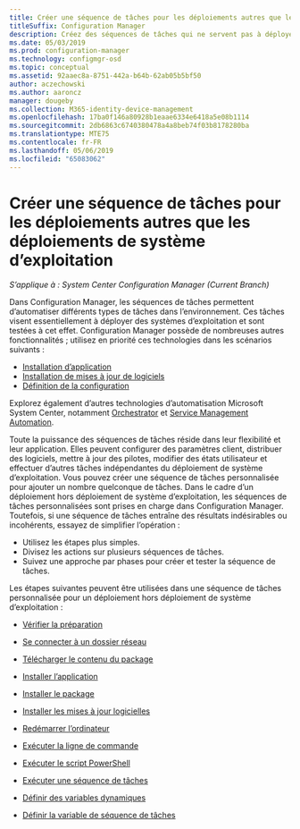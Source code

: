 ```yaml
---
title: Créer une séquence de tâches pour les déploiements autres que les déploiements de système d’exploitation
titleSuffix: Configuration Manager
description: Créez des séquences de tâches qui ne servent pas à déployer un système d’exploitation, par exemple pour distribuer des logiciels ou automatiser des tâches.
ms.date: 05/03/2019
ms.prod: configuration-manager
ms.technology: configmgr-osd
ms.topic: conceptual
ms.assetid: 92aaec8a-8751-442a-b64b-62ab05b5bf50
author: aczechowski
ms.author: aaroncz
manager: dougeby
ms.collection: M365-identity-device-management
ms.openlocfilehash: 17ba0f146a80928b1eaae6334e6418a5e08b1114
ms.sourcegitcommit: 2db6863c6740380478a4a8beb74f03b8178280ba
ms.translationtype: MTE75
ms.contentlocale: fr-FR
ms.lasthandoff: 05/06/2019
ms.locfileid: "65083062"
---
```

# <a name="create-a-task-sequence-for-non-os-deployments"></a>Créer une séquence de tâches pour les déploiements autres que les déploiements de système d’exploitation

*S’applique à : System Center Configuration Manager (Current Branch)*

Dans Configuration Manager, les séquences de tâches permettent d’automatiser différents types de tâches dans l’environnement. Ces tâches visent essentiellement à déployer des systèmes d’exploitation et sont testées à cet effet. Configuration Manager possède de nombreuses autres fonctionnalités ; utilisez en priorité ces technologies dans les scénarios suivants :

- [Installation d’application](/sccm/apps/understand/introduction-to-application-management)
- [Installation de mises à jour de logiciels](/sccm/sum/understand/software-updates-introduction)
- [Définition de la configuration](/sccm/compliance/understand/ensure-device-compliance)

Explorez également d’autres technologies d’automatisation Microsoft System Center, notamment [Orchestrator](https://docs.microsoft.com/system-center/orchestrator/) et [Service Management Automation](https://docs.microsoft.com/system-center/sma/).  

Toute la puissance des séquences de tâches réside dans leur flexibilité et leur application. Elles peuvent configurer des paramètres client, distribuer des logiciels, mettre à jour des pilotes, modifier des états utilisateur et effectuer d’autres tâches indépendantes du déploiement de système d’exploitation. Vous pouvez créer une séquence de tâches personnalisée pour ajouter un nombre quelconque de tâches. Dans le cadre d’un déploiement hors déploiement de système d’exploitation, les séquences de tâches personnalisées sont prises en charge dans Configuration Manager. Toutefois, si une séquence de tâches entraîne des résultats indésirables ou incohérents, essayez de simplifier l’opération :

- Utilisez les étapes plus simples.
- Divisez les actions sur plusieurs séquences de tâches.
- Suivez une approche par phases pour créer et tester la séquence de tâches.

Les étapes suivantes peuvent être utilisées dans une séquence de tâches personnalisée pour un déploiement hors déploiement de système d’exploitation :  

- [Vérifier la préparation](/sccm/osd/understand/task-sequence-steps#BKMK_CheckReadiness)  

- [Se connecter à un dossier réseau](/sccm/osd/understand/task-sequence-steps#BKMK_ConnectToNetworkFolder)  

- [Télécharger le contenu du package](/sccm/osd/understand/task-sequence-steps#BKMK_DownloadPackageContent)  

- [Installer l’application](/sccm/osd/understand/task-sequence-steps#BKMK_InstallApplication)  

- [Installer le package](/sccm/osd/understand/task-sequence-steps#BKMK_InstallPackage)  

- [Installer les mises à jour logicielles](/sccm/osd/understand/task-sequence-steps#BKMK_InstallSoftwareUpdates)  

- [Redémarrer l’ordinateur](/sccm/osd/understand/task-sequence-steps#BKMK_RestartComputer)  

- [Exécuter la ligne de commande](/sccm/osd/understand/task-sequence-steps#BKMK_RunCommandLine)  

- [Exécuter le script PowerShell](/sccm/osd/understand/task-sequence-steps#BKMK_RunPowerShellScript)  

- [Exécuter une séquence de tâches](/sccm/osd/understand/task-sequence-steps#child-task-sequence)  

- [Définir des variables dynamiques](/sccm/osd/understand/task-sequence-steps#BKMK_SetDynamicVariables)  

- [Définir la variable de séquence de tâches](/sccm/osd/understand/task-sequence-steps#BKMK_SetTaskSequenceVariable)  
